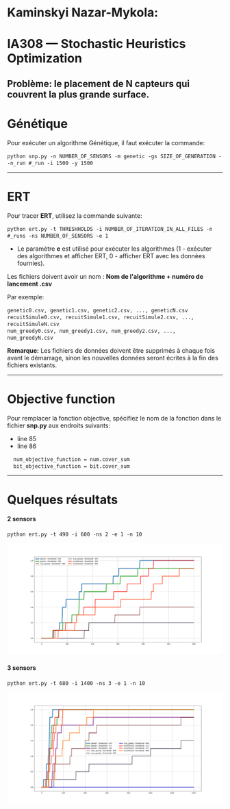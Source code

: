 # Kaminskyi Nazar-Mykola:
# IA308 — Stochastic Heuristics Optimization

## Problème: le placement de N capteurs qui couvrent la plus grande surface.

# Génétique

Pour exécuter un algorithme Génétique, il faut exécuter la commande:

```
python snp.py -n NUMBER_OF_SENSORS -m genetic -gs SIZE_OF_GENERATION --n_run #_run -i 1500 -y 1500
```

---
# ERT

Pour tracer **ERT**, utilisez la commande suivante:
```
python ert.py -t THRESHHOLDS -i NUMBER_OF_ITERATION_IN_ALL_FILES -n #_runs -ns NUMBER_OF_SENSORS -e 1
```

- Le paramètre **e** est utilisé pour exécuter les algorithmes (1 - exécuter des algorithmes et afficher ERT, 0 - afficher ERT avec les données fournies).

Les fichiers doivent avoir un nom : **Nom de l'algorithme + numéro de lancement .csv**

Par exemple:
```
genetic0.csv, genetic1.csv, genetic2.csv, ..., geneticN.csv
recuitSimule0.csv, recuitSimule1.csv, recuitSimule2.csv, ..., recuitSimuleN.csv
num_greedy0.csv, num_greedy1.csv, num_greedy2.csv, ..., num_greedyN.csv
```

**Remarque:** Les fichiers de données doivent être supprimés à chaque fois avant le démarrage, sinon les nouvelles données seront écrites à la fin des fichiers existants.

---
# Objective function

Pour remplacer la fonction objective, spécifiez le nom de la fonction dans le fichier **snp.py** aux endroits suivants:
- line 85
- line 86

```
  num_objective_function = num.cover_sum
  bit_objective_function = bit.cover_sum
```

---
# Quelques résultats

#### 2 sensors

```
python ert.py -t 490 -i 600 -ns 2 -e 1 -n 10

```
![result](img/2s_w.png)

#### 3 sensors
```
python ert.py -t 680 -i 1400 -ns 3 -e 1 -n 10

```

![result](img/3s_w.png)
